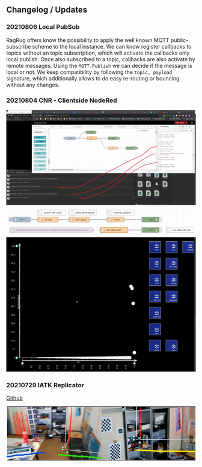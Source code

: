 ## Changelog / Updates

### 20210806 Local PubSub
RagRug offers know the possibility to apply the well known MQTT public-subscribe scheme to the local instance.
We can know register callbacks to topics without an topic subscription, which will activate the callbacks only local publish.
Once also subscribed to a topic, callbacks are also activate by remote messages. Using the `MQTT.Publish` we can decide
if the message is local or not. We keep compatibility by following the `topic, payload` signature, which additionally
allows to do easy re-routing or bouncing without any changes.

### 20210804 CNR - Clientside NodeRed
![](img/rr_cnr.jpg)
![](img/rr_cnr_iatk.jpg)
![](img/rr_cnr_iatk_chart.jpg)
### 20210729 IATK Replicator
[Github](https://github.com/philfleck/IATK/tree/icg_fleck_replicator)

![](img/iatkreplicator.jpg)
